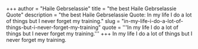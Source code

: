 +++
author = "Haile Gebrselassie"
title = "the best Haile Gebrselassie Quote"
description = "the best Haile Gebrselassie Quote: In my life I do a lot of things but I never forget my training."
slug = "in-my-life-i-do-a-lot-of-things-but-i-never-forget-my-training"
quote = '''In my life I do a lot of things but I never forget my training.'''
+++
In my life I do a lot of things but I never forget my training.
